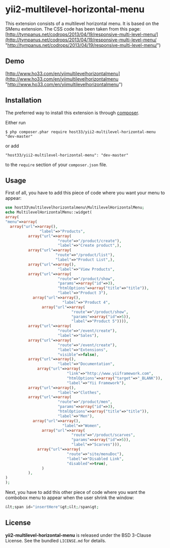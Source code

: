 yii2-multilevel-horizontal-menu
=============================

This extension consists of a multilevel horizontal menu. It is based on the SMenu extension. The CSS code has been taken from this page: [http://tympanus.net/codrops/2013/04/19/responsive-multi-level-menu/](http://tympanus.net/codrops/2013/04/19/responsive-multi-level-menu/ "http://tympanus.net/codrops/2013/04/19/responsive-multi-level-menu/")

## Demo

[http://www.ho33.com/en/yiimultilevelhorizontalmenu](http://www.ho33.com/en/yiimultilevelhorizontalmenu "http://www.ho33.com/en/yiimultilevelhorizontalmenu")

## Installation

The preferred way to install this extension is through [composer](http://getcomposer.org/download/).

Either run

```
$ php composer.phar require host33/yii2-multilevel-horizontal-menu "dev-master"
```

or add

```
"host33/yii2-multilevel-horizontal-menu": "dev-master"
```

to the ```require``` section of your `composer.json` file.

## Usage

First of all, you have to add this piece of code where you want your menu to appear:

```php
use host33\multilevelhorizontalmenu\MultilevelHorizontalMenu;
echo MultilevelHorizontalMenu::widget(
array(
"menu"=>array(
  array("url"=>array(),
               "label"=>"Products",
          array("url"=>array(
                       "route"=>"/product/create"),
                       "label"=>"Create product",),
          array("url"=>array(
                      "route"=>"/product/list"),
                      "label"=>"Product List",),
          array("url"=>array(),
                       "label"=>"View Products",
          array("url"=>array(
                       "route"=>"/product/show",
                       "params"=>array("id"=>3),
                       "htmlOptions"=>array("title"=>"title")),
                       "label"=>"Product 3"),
            array("url"=>array(),
                         "label"=>"Product 4",
                array("url"=>array(
                             "route"=>"/product/show",
                             "params"=>array("id"=>5)),
                             "label"=>"Product 5")))),
          array("url"=>array(
                       "route"=>"/event/create"),
                       "label"=>"Sales"),
          array("url"=>array(
                       "route"=>"/event/create"),
                       "label"=>"Extensions",
                       "visible"=>false),
          array("url"=>array(),
                       "label"=>"Documentation",
              array("url"=>array(
                           "link"=>"http://www.yiiframework.com",
                           "htmlOptions"=>array("target"=>"_BLANK")),
                           "label"=>"Yii Framework"),
          array("url"=>array(),
                       "label"=>"Clothes",
          array("url"=>array(
                       "route"=>"/product/men",
                       "params"=>array("id"=>3),
                       "htmlOptions"=>array("title"=>"title")),
                       "label"=>"Men"),
            array("url"=>array(),
                         "label"=>"Women",
                array("url"=>array(
                             "route"=>"/product/scarves",
                             "params"=>array("id"=>5)),
                             "label"=>"Scarves"))),
              array("url"=>array(
                           "route"=>"site/menuDoc"),
                           "label"=>"Disabled Link",
						   "disabled"=>true),
                )
          ),
)
);
```

Next, you have to add this other piece of code where you want the combobox menu to appear when the user shrink the window:

```php
&lt;span id="insertHere"&gt;&lt;/span&gt;
```

## License

**yii2-multilevel-horizontal-menu** is released under the BSD 3-Clause License. See the bundled `LICENSE.md` for details.